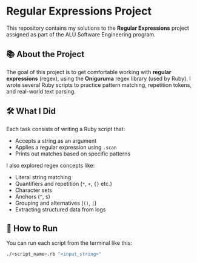 # Regular Expressions Project

This repository contains my solutions to the **Regular Expressions** project assigned as part of the ALU Software Engineering program.

## 📚 About the Project

The goal of this project is to get comfortable working with **regular expressions** (regex), using the **Oniguruma** regex library (used by Ruby). I wrote several Ruby scripts to practice pattern matching, repetition tokens, and real-world text parsing.

## 🛠️ What I Did

Each task consists of writing a Ruby script that:

- Accepts a string as an argument
- Applies a regular expression using `.scan`
- Prints out matches based on specific patterns

I also explored regex concepts like:

- Literal string matching
- Quantifiers and repetition (`*`, `+`, `{}` etc.)
- Character sets
- Anchors (`^`, `$`)
- Grouping and alternatives (`()`, `|`)
- Extracting structured data from logs

## 🧪 How to Run

You can run each script from the terminal like this:

```bash
./<script_name>.rb "<input_string>"
```
